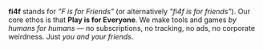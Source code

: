 **fi4f** stands for _"F is for Friends"_ (or alternatively _"fi4f is for friends"_). Our core ethos is that **Play is for Everyone**. We make tools and games _by humans for humans_ — no subscriptions, no tracking, no ads, no corporate weirdness. Just _you and your friends_.
